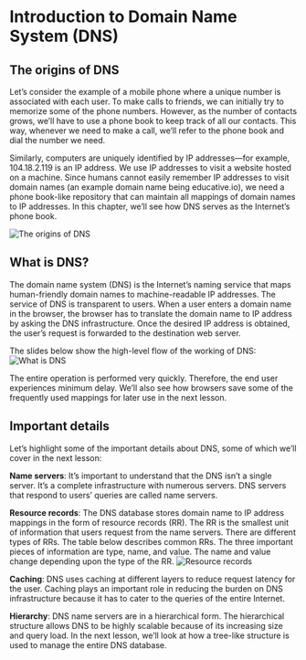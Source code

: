 # Introduction to Domain Name System (DNS)

## The origins of DNS
Let’s consider the example of a mobile phone where a unique number is associated with each user. To make calls to friends, we can initially try to memorize some of the phone numbers. However, as the number of contacts grows, we’ll have to use a phone book to keep track of all our contacts. This way, whenever we need to make a call, we’ll refer to the phone book and dial the number we need.

Similarly, computers are uniquely identified by IP addresses—for example, 104.18.2.119 is an IP address. We use IP addresses to visit a website hosted on a machine. Since humans cannot easily remember IP addresses to visit domain names (an example domain name being educative.io), we need a phone book-like repository that can maintain all mappings of domain names to IP addresses. In this chapter, we’ll see how DNS serves as the Internet’s phone book.

![The origins of DNS](./dns_brief.jpg)

## What is DNS?
The domain name system (DNS) is the Internet’s naming service that maps human-friendly domain names to machine-readable IP addresses. The service of DNS is transparent to users. When a user enters a domain name in the browser, the browser has to translate the domain name to IP address by asking the DNS infrastructure. Once the desired IP address is obtained, the user’s request is forwarded to the destination web server.

The slides below show the high-level flow of the working of DNS:
![What is DNS](./dns_flow)

The entire operation is performed very quickly. Therefore, the end user experiences minimum delay. We’ll also see how browsers save some of the frequently used mappings for later use in the next lesson.
## Important details

Let’s highlight some of the important details about DNS, some of which we’ll cover in the next lesson:


**Name servers**: It’s important to understand that the DNS isn’t a single server. It’s a complete infrastructure with numerous servers. DNS servers that respond to users’ queries are called name servers.

**Resource records**: The DNS database stores domain name to IP address mappings in the form of resource records (RR). The RR is the smallest unit of information that users request from the name servers. There are different types of RRs. The table below describes common RRs. The three important pieces of information are type, name, and value. The name and value change depending upon the type of the RR.
![Resource records](./common_types_of_rr.jpg)

**Caching**: DNS uses caching at different layers to reduce request latency for the user. Caching plays an important role in reducing the burden on DNS infrastructure because it has to cater to the queries of the entire Internet.

**Hierarchy**: DNS name servers are in a hierarchical form. The hierarchical structure allows DNS to be highly scalable because of its increasing size and query load. In the next lesson, we’ll look at how a tree-like structure is used to manage the entire DNS database.
